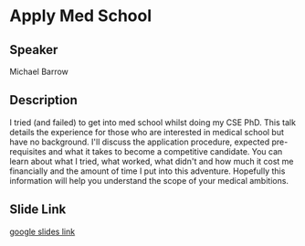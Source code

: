 # Apply Med School 

## Speaker
Michael Barrow

## Description
I tried (and failed) to get into med school whilst doing my CSE PhD. This talk details the experience for those who are interested in medical school but have no background. I'll discuss the application procedure, expected pre-requisites and what it takes to become a competitive candidate. You can learn about what I tried, what worked, what didn't and how much it cost me financially and the amount of time I put into this adventure. Hopefully this information will help you understand the scope of your medical ambitions.


## Slide Link
[google slides link](https://docs.google.com/presentation/d/1PJ7VKsQ14FZJu2Pcoro5Vxoha2P033ZDKeYk-xOtV-U/edit?usp=sharing)


